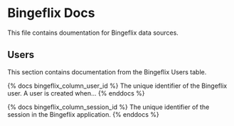 # Bingeflix Docs
This file contains doumentation for Bingeflix data sources.

## Users
This section contains documentation from the Bingeflix Users table.

{% docs bingeflix_column_user_id %}
The unique identifier of the Bingeflix user. A user is created when...
{% enddocs %}

{% docs bingeflix_column_session_id %}
The unique identifier of the session in the Bingeflix application.
{% enddocs %}
